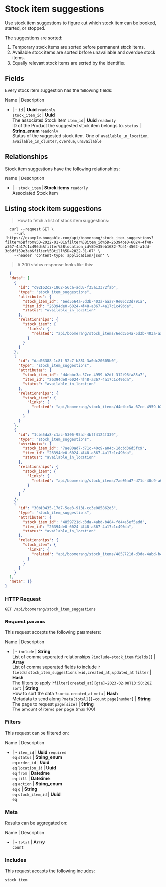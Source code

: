 # Stock item suggestions

Use stock item suggestions to figure out which stock item can be booked,
started, or stopped.

The suggestions are sorted:
  1. Temporary stock items are sorted before permanent stock items.
  2. Available stock items are sorted before unavailable and overdue stock items.
  3. Equally relevant stock items are sorted by the identifier.

## Fields
Every stock item suggestion has the following fields:

Name | Description
- | -
`id` | **Uuid** `readonly`<br>
`stock_item_id` | **Uuid** <br>The associated Stock item
`item_id` | **Uuid** `readonly`<br>ID of the Product the suggested stock item belongs to.
`status` | **String_enum** `readonly`<br>Status of the suggested stock item. One of `available_in_location`, `available_in_cluster`, `overdue`, `unavailable` 


## Relationships
Stock item suggestions have the following relationships:

Name | Description
- | -
`stock_item` | **Stock items** `readonly`<br>Associated Stock item


## Listing stock item suggestions



> How to fetch a list of stock item suggestions:

```shell
  curl --request GET \
    --url 'https://example.booqable.com/api/boomerang/stock_item_suggestions?filter%5Bfrom%5D=2022-01-01&filter%5Bitem_id%5D=26394de0-6024-4f48-a367-4a17c1c496da&filter%5Blocation_id%5D=35eb1682-7b44-4562-a1dd-3d6df159e3ab&filter%5Btill%5D=2022-01-07' \
    --header 'content-type: application/json' \
```

> A 200 status response looks like this:

```json
  {
  "data": [
    {
      "id": "c92162c2-1862-56ca-ad35-f35a13372fab",
      "type": "stock_item_suggestions",
      "attributes": {
        "stock_item_id": "6ed5564a-5d3b-403a-aaa7-9e0cc23d791a",
        "item_id": "26394de0-6024-4f48-a367-4a17c1c496da",
        "status": "available_in_location"
      },
      "relationships": {
        "stock_item": {
          "links": {
            "related": "api/boomerang/stock_items/6ed5564a-5d3b-403a-aaa7-9e0cc23d791a"
          }
        }
      }
    },
    {
      "id": "dad03388-1c8f-52c7-b854-3a0dc20605b0",
      "type": "stock_item_suggestions",
      "attributes": {
        "stock_item_id": "d4ebbc3a-67ce-4959-b2df-312b96fa85a7",
        "item_id": "26394de0-6024-4f48-a367-4a17c1c496da",
        "status": "available_in_location"
      },
      "relationships": {
        "stock_item": {
          "links": {
            "related": "api/boomerang/stock_items/d4ebbc3a-67ce-4959-b2df-312b96fa85a7"
          }
        }
      }
    },
    {
      "id": "1cba5da8-c1ac-5306-95ad-4bff4124f339",
      "type": "stock_item_suggestions",
      "attributes": {
        "stock_item_id": "7ae80ad7-d71c-40c9-a04c-1dcbd36d5fc9",
        "item_id": "26394de0-6024-4f48-a367-4a17c1c496da",
        "status": "available_in_location"
      },
      "relationships": {
        "stock_item": {
          "links": {
            "related": "api/boomerang/stock_items/7ae80ad7-d71c-40c9-a04c-1dcbd36d5fc9"
          }
        }
      }
    },
    {
      "id": "30b10435-17d7-5ee3-9131-cc3e085862d5",
      "type": "stock_item_suggestions",
      "attributes": {
        "stock_item_id": "4859721d-d3da-4abd-b484-fd44a5ef5add",
        "item_id": "26394de0-6024-4f48-a367-4a17c1c496da",
        "status": "available_in_location"
      },
      "relationships": {
        "stock_item": {
          "links": {
            "related": "api/boomerang/stock_items/4859721d-d3da-4abd-b484-fd44a5ef5add"
          }
        }
      }
    }
  ],
  "meta": {}
}
```

### HTTP Request

`GET /api/boomerang/stock_item_suggestions`

### Request params

This request accepts the following parameters:

Name | Description
- | -
`include` | **String** <br>List of comma seperated relationships `?include=stock_item`
`fields[]` | **Array** <br>List of comma seperated fields to include `?fields[stock_item_suggestions]=id,created_at,updated_at`
`filter` | **Hash** <br>The filters to apply `?filter[created_at][gte]=2023-02-08T13:50:28Z`
`sort` | **String** <br>How to sort the data `?sort=-created_at`
`meta` | **Hash** <br>Metadata to send along `?meta[total][]=count`
`page[number]` | **String** <br>The page to request
`page[size]` | **String** <br>The amount of items per page (max 100)


### Filters

This request can be filtered on:

Name | Description
- | -
`item_id` | **Uuid** `required`<br>`eq`
`status` | **String_enum** <br>`eq`
`order_id` | **Uuid** <br>`eq`
`location_id` | **Uuid** <br>`eq`
`from` | **Datetime** <br>`eq`
`till` | **Datetime** <br>`eq`
`action` | **String_enum** <br>`eq`
`q` | **String** <br>`eq`
`stock_item_id` | **Uuid** <br>`eq`


### Meta

Results can be aggregated on:

Name | Description
- | -
`total` | **Array** <br>`count`


### Includes

This request accepts the following includes:

`stock_item`





